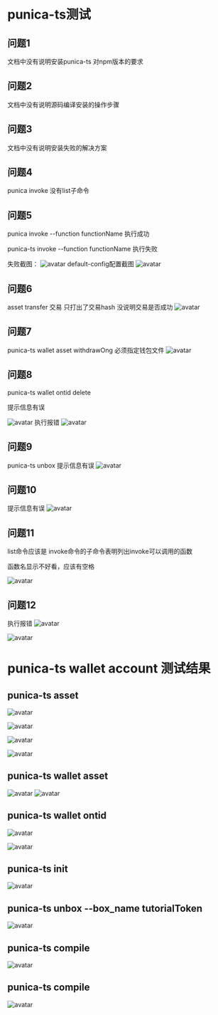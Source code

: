 # punica-ts测试
## 问题1

文档中没有说明安装punica-ts 对npm版本的要求

## 问题2

文档中没有说明源码编译安装的操作步骤

## 问题3

文档中没有说明安装失败的解决方案

## 问题4

punica invoke 没有list子命令

## 问题5

punica invoke --function functionName 执行成功

punica-ts invoke --function functionName 执行失败

失败截图：
![avatar](./pic/question5.jpg)
default-config配置截图
![avatar](./pic/question5a.jpg)

## 问题6

asset transfer 交易 只打出了交易hash 没说明交易是否成功
![avatar](./pic/asset_transfer.jpg)

## 问题7

punica-ts wallet asset withdrawOng
必须指定钱包文件
![avatar](./pic/asset_withdrawOng.jpg)

## 问题8

punica-ts wallet ontid delete

提示信息有误

![avatar](./pic/ontid_delete.jpg)
执行报错
![avatar](./pic/ontid_delete2.jpg)

## 问题9
punica-ts unbox
提示信息有误
![avatar](./pic/unbox.jpg)

## 问题10

提示信息有误
![avatar](./pic/deploy.jpg)

## 问题11

list命令应该是 invoke命令的子命令表明列出invoke可以调用的函数

函数名显示不好看，应该有空格

![avatar](./pic/list.jpg)

## 问题12

执行报错
![avatar](./pic/test_template.jpg)

![avatar](./pic/test_template2.jpg)


# punica-ts wallet account 测试结果

## punica-ts asset

![avatar](./pic/account_add.jpg)

![avatar](./pic/account_list.jpg)

![avatar](./pic/account_delete.jpg)

![avatar](./pic/account_import.jpg)

## punica-ts wallet asset

![avatar](./pic/asset_balanceOf.jpg)
![avatar](./pic/asset_unbound.jpg)

## punica-ts wallet ontid

![avatar](./pic/ontid_list.jpg)

![avatar](./pic/ontid_add.jpg)

## punica-ts init

![avatar](./pic/init.jpg)

## punica-ts unbox --box_name tutorialToken

![avatar](./pic/unbox.jpg)

## punica-ts compile

![avatar](./pic/compile.jpg)

## punica-ts compile

![avatar](./pic/smartx.jpg)
